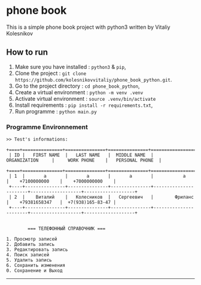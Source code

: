 # phone book
This is a simple phone book project with python3 written by Vitaliy Kolesnikov

## How to run 
1. Make sure you have installed : `python3` & `pip`,
2. Clone the project            : `git clone https://github.com/kolesnikovvitaliy/phone_book_python.git`.
3. Go to the project directory  : `cd phone_book_python`,
4. Create a virtual environment : `python -m venv .venv`
5. Activate virtual environment : `source .venv/bin/activate`
6. Install requirements         : `pip install -r requirements.txt`,
7. Run programme   	            : `python main.py`

### Programme Environnement  

    >> Test's informations: 
     +====+===============+===============+===============+=======================+===================+===================+
     | ID |   FIRST NAME  |   LAST NAME   |  MIDDLE NAME  |      ORGANIZATION     |     WORK PHONE    |   PERSONAL PHONE  |
     +====+===============+===============+===============+=======================+===================+===================+
     | 1  |       a       |       a       |       a       |           a           |    +7100000000    |    +7000000000    |
     +----+---------------+---------------+---------------+-----------------------+-------------------+-------------------+
     | 2  |    Виталий    |   Колесников  |   Сергеевич   |        Фриланс        |    +79381658347   |  +7(938)165-83-47 |
     +----+---------------+---------------+---------------+-----------------------+-------------------+-------------------+


            === ТЕЛЕФОННЫЙ СПРАВОЧНИК ===

    1. Просмотр записей
    2. Добавить запись
    3. Редактировать запись
    4. Поиск записей
    5. Удалить запись
    6. Сохранить изменения
    0. Сохранение и Выход

    
------------------------------------------------------------------------------------
    
